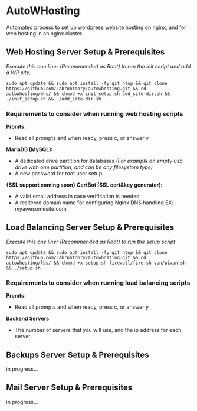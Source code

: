 # AutoWHosting

 Automated process to set up wordpress website hosting on nginx, and for web hosting in an nginx cluster.
 
 
 
 
 
 ## Web Hosting Server Setup & Prerequisites
 
 *Execute this one liner (Recommended as Root) to run the init script and add a WP site.*
                        
    sudo apt update && sudo apt install -fy git htop && git clone https://github.com/Labruhtoory/autowhosting.git && cd autowhosting/whs/ && chmod +x init_setup.sh add_site-dir.sh && ./init_setup.sh && ./add_site-dir.sh


### Requirements to consider when running web hosting scripts

**Promts:**
   - Read all prompts and when ready, press c, or answer y

**MariaDB (MySQL):**
   - A dedicated drive partition for databases *(For example an empty usb drive with one partition, and can be any filesystem type)*
   - A new password for root user setup

**{SSL support coming soon} CertBot (SSL cert&key generator):**
   - A valid email address in case verification is needed
   - A resitered domain name for configuring Nginx DNS handling EX: myawesomesite.com


## Load Balancing Server Setup & Prerequisites

 *Execute this one liner (Recommended as Root) to run the setup script*
 
    sudo apt update && sudo apt install -fy git htop && git clone https://github.com/Labruhtoory/autowhosting.git && cd autowhosting/lbs/ && chmod +x setup.sh firewall/fire.sh vpn/pivpn.sh && ./setup.sh


### Requirements to consider when running load balancing scripts

**Promts:**
   - Read all prompts and when ready, press c, or answer y

**Backend Servers**
   - The number of servers that you will use, and the ip address for each server.


## Backups Server Setup & Prerequisites
in progress...


## Mail Server Setup & Prerequisites
in progress...
